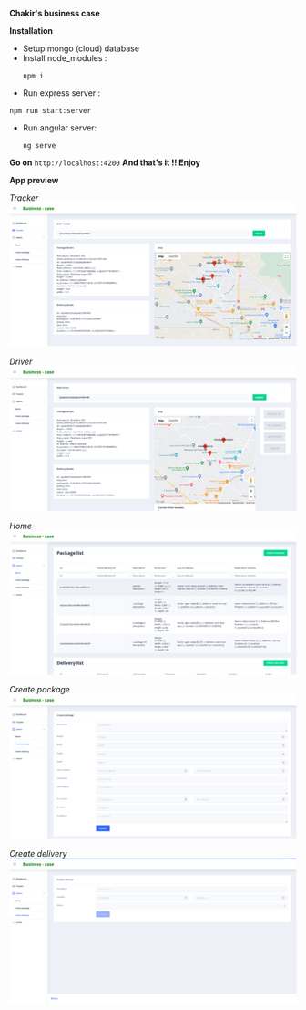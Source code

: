 **Chakir's business case**


**Installation**

* Setup mongo (cloud) database
* Install node_modules :
  ```
  npm i
  ```
* Run express server :

```
npm run start:server
```

* Run angular server:
  ```
  ng serve
  ```

 **Go on** `http://localhost:4200` **And that's it !! Enjoy**
 
 **App preview**
 

*Tracker*
![alt text](https://github.com/chakir-master/business-case-chakir/blob/master/image/tracker.png?raw=true)

*Driver*
![alt text](https://github.com/chakir-master/business-case-chakir/blob/master/image/driver.png?raw=true)

*Home*
![alt text](https://github.com/chakir-master/business-case-chakir/blob/master/image/home.png?raw=true)

*Create package*
![alt text](https://github.com/chakir-master/business-case-chakir/blob/master/image/create-package.png?raw=true)

*Create delivery*
![alt text](https://github.com/chakir-master/business-case-chakir/blob/master/image/create-delivery.png?raw=true)


